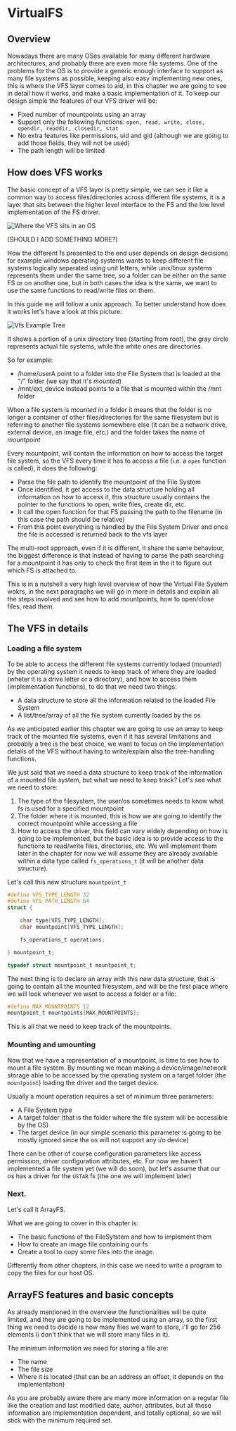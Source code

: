 # VirtualFS

## Overview

Nowadays there are many OSes available for many different hardware architectures, and probably there are even more file systems. One of the problems for the OS is to provide a generic enough interface to support as many file systems as possible, keeping also easy implementing new ones, this is where the VFS layer comes to aid, in this chapter we are going to see in detail how it works, and make a basic implementation of it. 
To keep our design simple the features of our VFS driver will be: 

* Fixed number of mountpoints using an array
* Support only the following functions: `open, read, write, close, opendir, readdir, closedir, stat`
* No extra features like permissions, uid and gid (although we are going to add those fields, they will not be used)
* The path length will be limited

## How does VFS works

The basic concept of a VFS layer is pretty simple, we can see it like a common way to access files/directories across different file systems, it is a layer that sits between the higher level interface to the FS and the low level implementation of the FS driver.

![Where the VFS sits in an OS](/Images/vfs_layer.png)

[SHOULD I ADD SOMETHING MORE?]

 How the different fs presented to the end user depends on design decisions for example windows operating systems wants to keep different file systems logically separated using unit letters, while unix/linux systems represents them under the same tree, so a folder can be either on the same FS or on another one, but in both cases the idea is the same, we want to use the same functions to read/write files on them. 

In this guide we will follow a unix approach. To better understand how does it works let's have a look at this picture: 

![Vfs Example Tree](/Images/vfs_tree_example.png)

It shows a portion of a unix directory tree (starting from root), the gray circle represents actual file systems, while the white ones are directories. 

So for example: 

* /home/userA point to a folder into the File System that is loaded at the "/" folder (we say that it's *mounted*)
* /mnt/ext_device instead points to a file that is mounted within the /mnt folder

When a file system is *mounted* in a folder it means that the folder is no longer a container of other files/directories for the same filesystem but is referring to another file systems somewhere else (it can be a network drive, external device, an image file, etc.) and the folder takes the name of *mountpoint*

Every mountpoint, will contain the information on how to access the target file system, so the VFS every time it has to access a file (i.e. a `open` function is called), it does the following:

* Parse the file path to identify the mountpoint of the File System
* Once identified, it get access to the data structure holding all information on how to access it, this structure usually contains the pointer to the functions to open, write files, create dir, etc.
* It call the open function for that FS passing the path to the filename (in this case the path should be relative)
* From this point everything is handled by the File System Driver and once the file is accessed is returned back to the vfs layer

The multi-root approach, even if it is different, it share the same behaviour, the biggest difference is that instead of having to parse the path searching for a mountpoint it has only to check the first item in the it to figure out which FS is attached to. 

This is in a nutshell a very high level overview of how the Virtual File System wokrs, in the next paragraphs we will go in more in details and explain all the steps involved and see how to add mountpoints, how to open/close files, read them. 

## The VFS in details

### Loading a file system

To be able to access the different file systems currently lodaed (*mounted*) by the operating system it needs to keep track of where they are loaded (wheter it is a drive letter or a directory), and how to access them (implementation functions), to do that we need two things: 

* A data structure to store all the information related to the loaded File System
* A list/tree/array of all the file system currently loaded by the os 

As we anticipated earlier this chapter we are going to use an array to keep track of the mounted file systems, even if it has several limitations and probably a tree is the best choice, we want to focus on the implementation details of the VFS without having to write/explain also the tree-handling functions. 

We just said that we need a data structure to keep track of the information of a mounted file system, but what we need to keep track? Let's see what we need to store: 

1. The type of the filesystem, the user/os sometimes needs to know what fs is used for a specified mountpoint
2. The folder where it is mounted, this is how we are going to identify the correct mountpoint while accessing a file
3. How to access the driver, this field can vary widely depending on how is going to be implemented, but the basic idea is to provide access to the functions to read/write files, directories, etc. We will implement them later in the chapter for now we will assume they are already available within a data type called `fs_operations_t` (it will be another data structure).

Let's call this new structure `mountpoint_t`

```c
#define VFS_TYPE_LENGTH 32
#define VFS_PATH_LENGTH 64
struct {

    char type[VFS_TYPE_LENGTH];
    char mountpoint[VFS_TYPE_LENGTH];

    fs_operations_t operations;

} mountpoint_t;

typedef struct mountpoint_t mountpoint_t;
```

The next thing is to declare an array with this new data structure, that is going to contain all the mounted filesystem, and will be the first place where we will look whenever we want to access a folder or a file: 

```c
#define MAX_MOUNTPOINTS 12
mountpoint_t mountpoints[MAX_MOUNTPOINTS];
```

This is all that we need to keep track of the mountpoints.


### Mounting and umounting

Now that we have a representation of a mountpoint, is time to see how to mount a file system. By mounting we mean making a device/image/network storage able to be accessed by the operating system on a target folder (the `mountpoint`) loading the driver and the target device. 

Usually a mount operation requires a set of minimum three parameters: 

* A File System type
* A target folder (that is the folder where the file system will be accessible by the OS) 
* The target device (in our simple scenario this parameter is going to be mostly ignored since the os will not support any i/o device)

There can be other of course configuration parameters like access permission, driver configuration attributes, etc. For now we haven't implemented a file system yet (we will do soon), but let's assume that our os has a driver for the `USTAR` fs (the one we will implement later)

### Next.

Let's call it ArrayFS. 

What we are going to cover in this chapter is: 

* The basic functions of the FileSytstem and how to implement them
* How to create an image file containing our fs
* Create a tool to copy some files into the image.

Differently from other chapters, in this case we need to write a program to copy the files for our host OS.

## ArrayFS features and basic concepts

As already mentioned in the overview the functionalities will be quite limited, and they are going to be implemented using an array, so the first thing we need to decide is how many files we want to store, i'll go for 256 elements (i don't think that we will store many files in it).

The minimum information we need for storing a file are: 

* The  name 
* The file size
* Where it is located (that can be an address an offset, it depends on the implementation)

As you are probably aware there are many more information on a regular file like the creation and last modified date, author, attributes, but all these information are implementation dependent, and totally optional, so we will stick with the minimum required set. 





